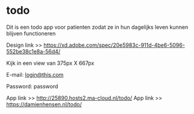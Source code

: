 # todo
 
Dit is een todo app voor patienten zodat ze in hun dagelijks leven kunnen blijven functioneren

Design link >> https://xd.adobe.com/spec/20e5983c-911d-4be6-5096-552be38c1e8a-56d4/

Kijk in een view van 375px X 667px

E-mail: login@this.com

Password: password

App link >> http://25890.hosts2.ma-cloud.nl/todo/
App link >> https://damienhensen.nl/todo/

